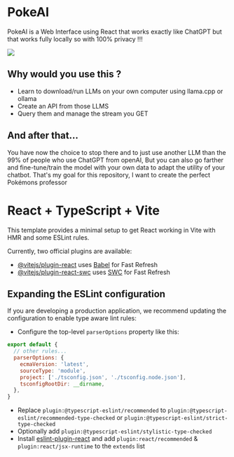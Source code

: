 # PokeAI
PokeAI is a Web Interface using React that works exactly like ChatGPT but that works fully locally so with 100% privacy !!!

<img src="./src/assets/vid1.mov">

## Why would you use this ?
- Learn to download/run LLMs on your own computer using llama.cpp or ollama
- Create an API from those LLMS
- Query them and manage the stream you GET

## And after that...
You have now the choice to stop there and to just use another LLM than the 99% of people who use ChatGPT from openAI,
But you can also go farther and fine-tune/train the model with your own data to adapt the utility of your chatbot.
That's my goal for this repository, I want to create the perfect Pokémons professor



# React + TypeScript + Vite

This template provides a minimal setup to get React working in Vite with HMR and some ESLint rules.

Currently, two official plugins are available:

- [@vitejs/plugin-react](https://github.com/vitejs/vite-plugin-react/blob/main/packages/plugin-react/README.md) uses [Babel](https://babeljs.io/) for Fast Refresh
- [@vitejs/plugin-react-swc](https://github.com/vitejs/vite-plugin-react-swc) uses [SWC](https://swc.rs/) for Fast Refresh

## Expanding the ESLint configuration

If you are developing a production application, we recommend updating the configuration to enable type aware lint rules:

- Configure the top-level `parserOptions` property like this:

```js
export default {
  // other rules...
  parserOptions: {
    ecmaVersion: 'latest',
    sourceType: 'module',
    project: ['./tsconfig.json', './tsconfig.node.json'],
    tsconfigRootDir: __dirname,
  },
}
```

- Replace `plugin:@typescript-eslint/recommended` to `plugin:@typescript-eslint/recommended-type-checked` or `plugin:@typescript-eslint/strict-type-checked`
- Optionally add `plugin:@typescript-eslint/stylistic-type-checked`
- Install [eslint-plugin-react](https://github.com/jsx-eslint/eslint-plugin-react) and add `plugin:react/recommended` & `plugin:react/jsx-runtime` to the `extends` list
